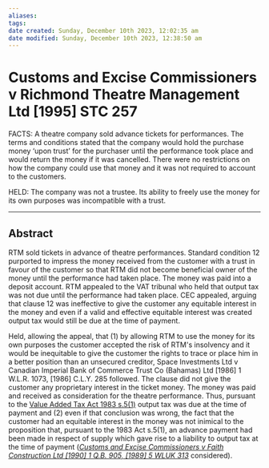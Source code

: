 ```yaml
---
aliases: 
tags: 
date created: Sunday, December 10th 2023, 12:02:35 am
date modified: Sunday, December 10th 2023, 12:38:50 am
---
```


# Customs and Excise Commissioners v Richmond Theatre Management Ltd [1995] STC 257

FACTS: A theatre company sold advance tickets for performances. The terms and conditions stated that the company would hold the purchase money ‘upon trust’ for the purchaser until the performance took place and would return the money if it was cancelled. There were no restrictions on how the company could use that money and it was not required to account to the customers.

HELD: The company was not a trustee. Its ability to freely use the money for its own purposes was incompatible with a trust.

---

## Abstract

RTM sold tickets in advance of theatre performances. Standard condition 12 purported to impress the money received from the customer with a trust in favour of the customer so that RTM did not become beneficial owner of the money until the performance had taken place. The money was paid into a deposit account. RTM appealed to the VAT tribunal who held that output tax was not due until the performance had taken place. CEC appealed, arguing that clause 12 was ineffective to give the customer any equitable interest in the money and even if a valid and effective equitable interest was created output tax would still be due at the time of payment.

Held, allowing the appeal, that (1) by allowing RTM to use the money for its own purposes the customer accepted the risk of RTM's insolvency and it would be inequitable to give the customer the rights to trace or place him in a better position than an unsecured creditor, Space Investments Ltd v Canadian Imperial Bank of Commerce Trust Co (Bahamas) Ltd [1986] 1 W.L.R. 1073, [1986] C.L.Y. 285 followed. The clause did not give the customer any proprietary interest in the ticket money. The money was paid and received as consideration for the theatre performance. Thus, pursuant to the [Value Added Tax Act 1983 s.5(1)](https://uk.westlaw.com/Document/I46186E51E44A11DA8D70A0E70A78ED65/View/FullText.html?originationContext=document&transitionType=DocumentItem&ppcid=01c07a6434f345bf9aab522220216e05&contextData=(sc.Default)) output tax was due at the time of payment and (2) even if that conclusion was wrong, the fact that the customer had an equitable interest in the money was not inimical to the proposition that, pursuant to the 1983 Act s.5(1), an advance payment had been made in respect of supply which gave rise to a liability to output tax at the time of payment (_[Customs and Excise Commissioners v Faith Construction Ltd [1990] 1 Q.B. 905, [1989] 5 WLUK 313](https://uk.westlaw.com/Document/I934B1601E42711DA8FC2A0F0355337E9/View/FullText.html?originationContext=document&transitionType=DocumentItem&ppcid=01c07a6434f345bf9aab522220216e05&contextData=(sc.Default))_ considered).
